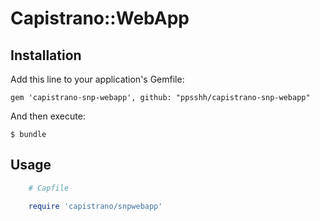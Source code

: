 # Capistrano::WebApp

## Installation

Add this line to your application's Gemfile:

    gem 'capistrano-snp-webapp', github: "ppsshh/capistrano-snp-webapp"

And then execute:

    $ bundle

## Usage
```ruby
    # Capfile

    require 'capistrano/snpwebapp'
```

